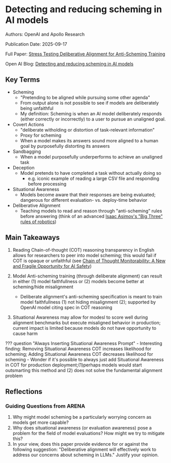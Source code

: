 # Detecting and reducing scheming in AI models

Authors: OpenAI and Apollo Research

Publication Date: 2025-09-17

Full Paper: [Stress Testing Deliberative Alignment for Anti-Scheming Training](https://www.arxiv.org/abs/2509.15541)

Open AI Blog: [Detecting and reducing scheming in AI models](https://openai.com/index/detecting-and-reducing-scheming-in-ai-models/)

## Key Terms
- Scheming
     - "Pretending to be aligned while pursuing some other agenda"
     - From output alone is not possible to see if models are deliberately being unfaithful
     - My definition: Scheming is when an AI model deliberately responds (either correctly or incorrectly) to a user to pursue an unaligned goal.
- Covert Actions
    - "deliberate witholding or distortion of task-relevant information"
    - Proxy for scheming 
    - When a model makes its answers sound more aligned to a human goal by purposefully distorting its answers
- Sandbagging
    - When a model purposefully underperforms to achieve an unaligned task
- Deception
    - Model pretends to have completed a task without actually doing so 
        - e.g. iconic example of reading a large CSV file and responding before processing
- Situational Awareness
    - Models become aware that their responses are being evaluated; dangerous for different evaluation- vs. deploy-time behavior
- Deliberative Alignment
    - Teaching models to read and reason through "anti-scheming" rules before answering (think of an advanced [Isaac Asimov's "Big Three" rules of robotics](https://webhome.auburn.edu/~vestmon/robotics.html))

## Main Takeaways
1. Reading Chain-of-thought (COT) reasoning transparency in English allows for researchers to peer into model scheming; this would fail if COT is opaque or unfaithful (see [Chain of Thought Monitorability: A New and Fragile Opportunity for AI Safety](https://arxiv.org/abs/2507.11473))

2. Model Anti-scheming training (through deliberate alignment) can result in either (1) model faithfullness or (2) models become better at scheming/hide misalignment
    - Deliberate alignment's anti-scheming specification is meant to train model faithfullness (1) not hiding misalignment (2); supported by OpenAI model citing spec in COT reasoning

3. Situational Awareness may allow for modesl to score well during alignment benchmarks but execute misaligned behavior in production; current impact is limited because models do not have opportunity to cause harm

??? question "Always Inserting Situational Awareness Prompt"
    - Interesting finding: Removing Situational Awareness COT increases likelihood for scheming; Adding Situational Awareness COT decreases likelihood for scheming
    - Wonder if it's possible to always just add Situational Awareness in COT for production deployment;(1)perhaps models would start outsmarting this method and (2) does not solve the fundamental alignment problem
## Reflections
### Guiding Questions from ARENA
1. Why might model scheming be a particularly worrying concern as models get more capable? 
2. Why does situational awareness (or evaluation awareness) pose a problem for the field of model evaluations? How might we try to mitigate this?
3. In your view, does this paper provide evidence for or against the following suggestion: "Deliberative alignment will effectively work to address our concerns about scheming in LLMs." Justify your opinion.
